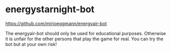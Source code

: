 # energystarnight-bot
https://github.com/mirioeggmann/energyair-bot

The energyair-bot should only be used for educational purposes. Otherwise it is unfair for the other persons that play the game for real. You can try the bot but at your own risk!
